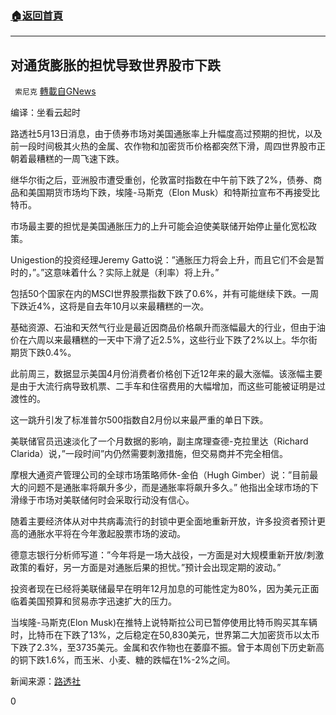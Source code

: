 ###  [:house:返回首頁](https://github.com/ourhimalayas/txt)
---

## 对通货膨胀的担忧导致世界股市下跌
` 索尼克` [轉載自GNews](https://gnews.org/zh-hans/1238470/)

编译：坐看云起时

路透社5月13日消息，由于债券市场对美国通胀率上升幅度高过预期的担忧，以及前一段时间极其火热的金属、农作物和加密货币价格都突然下滑，周四世界股市正朝着最糟糕的一周飞速下跌。

继华尔街之后，亚洲股市遭受重创，伦敦富时指数在中午前下跌了2%，债券、商品和美国期货市场均下跌，埃隆-马斯克（Elon Musk）和特斯拉宣布不再接受比特币。

市场最主要的担忧是美国通胀压力的上升可能会迫使美联储开始停止量化宽松政策。

Unigestion的投资经理Jeremy Gatto说：”通胀压力将会上升，而且它们不会是暂时的，”。”这意味着什么？实际上就是（利率）将上升。”

包括50个国家在内的MSCI世界股票指数下跌了0.6%，并有可能继续下跌。一周下跌近4%，这将是自去年10月以来最糟糕的一次。

基础资源、石油和天然气行业是最近因商品价格飙升而涨幅最大的行业，但由于油价在六周以来最糟糕的一天中下滑了近2.5%，这些行业下跌了2%以上。华尔街期货下跌0.4%。

此前周三，数据显示美国4月份消费者价格创下近12年来的最大涨幅。该涨幅主要是由于大流行病导致机票、二手车和住宿费用的大幅增加，而这些可能被证明是过渡性的。

这一跳升引发了标准普尔500指数自2月份以来最严重的单日下跌。

美联储官员迅速淡化了一个月数据的影响，副主席理查德-克拉里达（Richard Clarida）说，”一段时间”内仍然需要刺激措施，但交易商并不完全相信。

摩根大通资产管理公司的全球市场策略师休-金伯（Hugh Gimber）说：”目前最大的问题不是通胀率将飙升多少，而是通胀率将飙升多久。” 他指出全球市场的下滑缘于市场对美联储何时会采取行动没有信心。

随着主要经济体从对中共病毒流行的封锁中更全面地重新开放，许多投资者预计更高的通胀水平将在今年激起股票市场的波动。

德意志银行分析师写道：”今年将是一场大战役，一方面是对大规模重新开放/刺激政策的看好，另一方面是对通胀后果的担忧。”预计会出现定期的波动。”

投资者现在已经将美联储最早在明年12月加息的可能性定为80%，因为美元正面临着美国预算和贸易赤字迅速扩大的压力。

当埃隆-马斯克(Elon Musk)在推特上说特斯拉公司已暂停使用比特币购买其车辆时，比特币在下跌了13%，之后稳定在50,830美元，世界第二大加密货币以太币下跌了2.3%，至3735美元。金属和农作物也在萎靡不振。曾于本周创下历史新高的铜下跌1.6%，而玉米、小麦、糖的跌幅在1%-2%之间。

新闻来源：[路透社](https://www.reuters.com/article/us-global-markets/inflation-angst-bruises-world-stocks-idUSKBN2CU01D)

0
